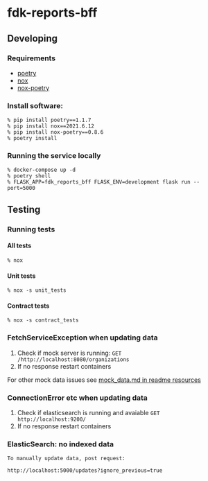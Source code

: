# fdk-reports-bff


## Developing
### Requirements
- [poetry](https://python-poetry.org/)
- [nox](https://nox.thea.codes/en/stable/)
- [nox-poetry](https://pypi.org/project/nox-poetry/)

### Install software:
```
% pip install poetry==1.1.7
% pip install nox==2021.6.12
% pip install nox-poetry==0.8.6
% poetry install
```

### Running the service locally
```
% docker-compose up -d
% poetry shell
% FLASK_APP=fdk_reports_bff FLASK_ENV=development flask run --port=5000
```

## Testing
### Running tests
#### All tests
```
% nox
```

#### Unit tests
```
% nox -s unit_tests
```

#### Contract tests
```
% nox -s contract_tests
```

### FetchServiceException when updating data
 1. Check if mock server is running:  `GET /http://localhost:8080/organizations`  
 2. If no response restart containers

For other mock data issues see [mock_data.md in readme resources](readme_resources/mock_data.md)

### ConnectionError etc when updating data
1. Check if elasticsearch is running and avaiable `GET http://localhost:9200/`
2. If no response restart containers

### ElasticSearch: no indexed data

`To manually update data, post request:`

```
http://localhost:5000/updates?ignore_previous=true
```
